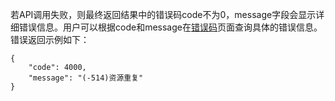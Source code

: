 若API调用失败，则最终返回结果中的错误码code不为0，message字段会显示详细错误信息。用户可以根据code和message在[错误码](/document/product/248/4484)页面查询具体的错误信息。
错误返回示例如下：

```
{
    "code": 4000,
    "message": "(-514)资源重复"
}
```